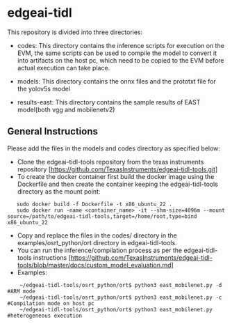 # edgeai-tidl
This repository is divided into three directories:

- codes: This directory contains the inference scripts for execution on the EVM, the same scripts can be used to compile the model to convert it into artifacts on the host pc, which need to be copied to the EVM before actual execution can take place.

- models: This directory contains the onnx files and the prototxt file for the yolov5s model

- results-east: This directory contains the sample results of EAST model(both vgg and mobilenetv2)

## General Instructions

Please add the files in the models and codes directory as specified below:
- Clone the edgeai-tidl-tools repository from the texas instruments repository [https://github.com/TexasInstruments/edgeai-tidl-tools.git]
- To create the docker container first build the docker image using the Dockerfile and then create the container keeping the edgeai-tidl-tools directory as the mount point:
```
   sudo docker build -f Dockerfile -t x86_ubuntu_22 .
   sudo docker run -name <container_name> -it --shm-size=4096m --mount source=/path/to/edgeai-tidl-tools,target=/home/root,type=bind x86_ubuntu_22

```

- Copy and replace the files in the codes/ directory in the examples/osrt_python/ort directory in edgeai-tidl-tools.
- You can run the inference/compilation process as per the edgeai-tidl-tools instructions [https://github.com/TexasInstruments/edgeai-tidl-tools/blob/master/docs/custom_model_evaluation.md]
- Examples:

```
    ~/edgeai-tidl-tools/osrt_python/ort$ python3 east_mobilenet.py -d #ARM mode
    ~/edgeai-tidl-tools/osrt_python/ort$ python3 east_mobilenet.py -c #Compilation mode on host pc
    ~/edgeai-tidl-tools/osrt_python/ort$ python3 east_mobilenet.py #heterogeneous execution
```
